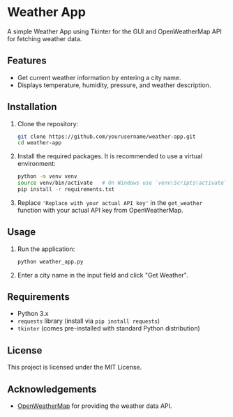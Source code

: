 # Weather App

A simple Weather App using Tkinter for the GUI and OpenWeatherMap API for fetching weather data.

## Features

- Get current weather information by entering a city name.
- Displays temperature, humidity, pressure, and weather description.

## Installation

1. Clone the repository:

    ```bash
    git clone https://github.com/yourusername/weather-app.git
    cd weather-app
    ```

2. Install the required packages. It is recommended to use a virtual environment:

    ```bash
    python -m venv venv
    source venv/bin/activate   # On Windows use `venv\Scripts\activate`
    pip install -r requirements.txt
    ```

3. Replace `'Replace with your actual API key'` in the `get_weather` function with your actual API key from OpenWeatherMap.

## Usage

1. Run the application:

    ```bash
    python weather_app.py
    ```

2. Enter a city name in the input field and click "Get Weather".

## Requirements

- Python 3.x
- `requests` library (install via `pip install requests`)
- `tkinter` (comes pre-installed with standard Python distribution)

## License

This project is licensed under the MIT License.

## Acknowledgements

- [OpenWeatherMap](https://openweathermap.org/) for providing the weather data API.

